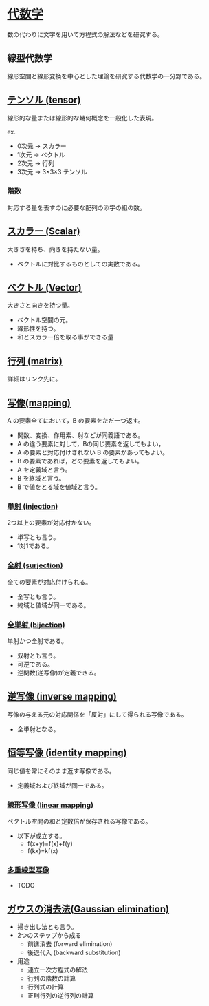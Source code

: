 # [代数学](https://ja.wikipedia.org/wiki/%E4%BB%A3%E6%95%B0%E5%AD%A6)

数の代わりに文字を用いて方程式の解法などを研究する。

## 線型代数学

線形空間と線形変換を中心とした理論を研究する代数学の一分野である。

## [テンソル (tensor)](https://ja.wikipedia.org/wiki/%E3%83%86%E3%83%B3%E3%82%BD%E3%83%AB)

線形的な量または線形的な幾何概念を一般化した表現。

ex.

- 0次元 -> スカラー
- 1次元 -> ベクトル
- 2次元 -> 行列
- 3次元 -> 3×3×3 テンソル

### 階数

対応する量を表すのに必要な配列の添字の組の数。

## [スカラー (Scalar)](https://ja.wikipedia.org/wiki/%E3%82%B9%E3%82%AB%E3%83%A9%E3%83%BC_(%E6%95%B0%E5%AD%A6))

大きさを持ち、向きを持たない量。

- ベクトルに対比するものとしての実数である。

## [ベクトル (Vector)](https://ja.wikipedia.org/wiki/%E3%83%99%E3%82%AF%E3%83%88%E3%83%AB)

大きさと向きを持つ量。

- ベクトル空間の元。
- 線形性を持つ。
- 和とスカラー倍を取る事ができる量

## [行列 (matrix)](./Matrix.md) 

詳細はリンク先に。

## [写像(mapping)](https://ja.wikipedia.org/wiki/%E5%86%99%E5%83%8F)

A の要素全てにおいて，B の要素をただ一つ返す。

- 関数、変換、作用素、射などが同義語である。
- A の違う要素に対して，Bの同じ要素を返してもよい，
- A の要素と対応付けされない B の要素があってもよい。
- B の要素であれば，どの要素を返してもよい。
- A を定義域と言う。
- B を終域と言う。
- B で値をとる域を値域と言う。

### [単射 (injection)](https://ja.wikipedia.org/wiki/%E5%8D%98%E5%B0%84)

2つ以上の要素が対応付かない。

- 単写とも言う。
- 1対1である。

### [全射 (surjection)](https://ja.wikipedia.org/wiki/%E5%85%A8%E5%B0%84)

全ての要素が対応付けられる。

- 全写とも言う。
- 終域と値域が同一である。

### [全単射 (bijection)](https://ja.wikipedia.org/wiki/%E5%85%A8%E5%8D%98%E5%B0%84)

単射かつ全射である。

- 双射とも言う。
- 可逆である。
- 逆関数(逆写像)が定義できる。

## [逆写像 (inverse mapping)](https://ja.wikipedia.org/wiki/%E9%80%86%E5%86%99%E5%83%8F)

写像の与える元の対応関係を「反対」にして得られる写像である。

- 全単射となる。

## [恒等写像 (identity mapping)](https://ja.wikipedia.org/wiki/%E6%81%92%E7%AD%89%E5%86%99%E5%83%8F)

同じ値を常にそのまま返す写像である。

- 定義域および終域が同一である。

### [線形写像 (linear mapping)](https://ja.wikipedia.org/wiki/%E7%B7%9A%E5%9E%8B%E5%86%99%E5%83%8F)

ベクトル空間の和と定数倍が保存される写像である。

- 以下が成立する。
  - f(x+y)=f(x)+f(y)
  - f(kx)=kf(x)

### [多重線型写像](https://ja.wikipedia.org/wiki/%E5%A4%9A%E9%87%8D%E7%B7%9A%E5%9E%8B%E5%86%99%E5%83%8F)

- TODO

## [ガウスの消去法(Gaussian elimination)](https://ja.wikipedia.org/wiki/%E3%82%AC%E3%82%A6%E3%82%B9%E3%81%AE%E6%B6%88%E5%8E%BB%E6%B3%95)

- 掃き出し法とも言う。
- 2つのステップから成る
  - 前進消去 (forward elimination) 
  - 後退代入 (backward substitution) 
- 用途
  - 連立一次方程式の解法
  - 行列の階数の計算
  - 行列式の計算
  - 正則行列の逆行列の計算
